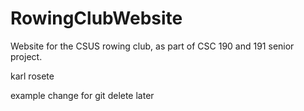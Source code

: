 # RowingClubWebsite

Website for the CSUS rowing club, as part of CSC 190 and 191 senior project.

karl rosete

example change for git delete later